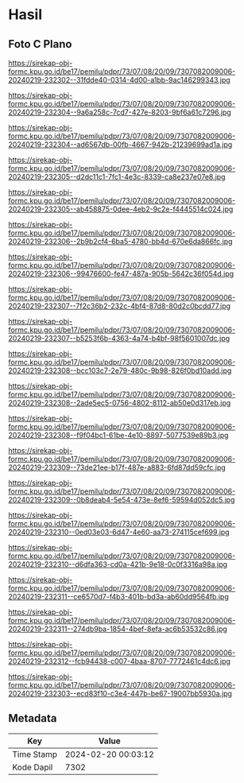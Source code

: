 # Hasil

## Foto C Plano

https://sirekap-obj-formc.kpu.go.id/be17/pemilu/pdpr/73/07/08/20/09/7307082009006-20240219-232302--31fdde40-0314-4d00-a1bb-9ac146299343.jpg

https://sirekap-obj-formc.kpu.go.id/be17/pemilu/pdpr/73/07/08/20/09/7307082009006-20240219-232304--9a6a258c-7cd7-427e-8203-9bf6a61c7296.jpg

https://sirekap-obj-formc.kpu.go.id/be17/pemilu/pdpr/73/07/08/20/09/7307082009006-20240219-232304--ad6567db-00fb-4667-942b-21239699ad1a.jpg

https://sirekap-obj-formc.kpu.go.id/be17/pemilu/pdpr/73/07/08/20/09/7307082009006-20240219-232305--d2dc11c1-7fc1-4e3c-8339-ca8e237e07e8.jpg

https://sirekap-obj-formc.kpu.go.id/be17/pemilu/pdpr/73/07/08/20/09/7307082009006-20240219-232305--ab458875-0dee-4eb2-9c2e-f4445514c024.jpg

https://sirekap-obj-formc.kpu.go.id/be17/pemilu/pdpr/73/07/08/20/09/7307082009006-20240219-232306--2b9b2cf4-6ba5-4780-bb4d-670e6da866fc.jpg

https://sirekap-obj-formc.kpu.go.id/be17/pemilu/pdpr/73/07/08/20/09/7307082009006-20240219-232306--99476600-fe47-487a-905b-5642c36f054d.jpg

https://sirekap-obj-formc.kpu.go.id/be17/pemilu/pdpr/73/07/08/20/09/7307082009006-20240219-232307--7f2c36b2-232c-4bf4-87d8-80d2c0bcdd77.jpg

https://sirekap-obj-formc.kpu.go.id/be17/pemilu/pdpr/73/07/08/20/09/7307082009006-20240219-232307--b5253f6b-4363-4a74-b4bf-98f5601007dc.jpg

https://sirekap-obj-formc.kpu.go.id/be17/pemilu/pdpr/73/07/08/20/09/7307082009006-20240219-232308--bcc103c7-2e79-480c-9b98-826f0bd10add.jpg

https://sirekap-obj-formc.kpu.go.id/be17/pemilu/pdpr/73/07/08/20/09/7307082009006-20240219-232308--2ade5ec5-0756-4802-8112-ab50e0d317eb.jpg

https://sirekap-obj-formc.kpu.go.id/be17/pemilu/pdpr/73/07/08/20/09/7307082009006-20240219-232308--f9f04bc1-61be-4e10-8897-5077539e89b3.jpg

https://sirekap-obj-formc.kpu.go.id/be17/pemilu/pdpr/73/07/08/20/09/7307082009006-20240219-232309--73de21ee-b17f-487e-a883-6fd87dd59cfc.jpg

https://sirekap-obj-formc.kpu.go.id/be17/pemilu/pdpr/73/07/08/20/09/7307082009006-20240219-232309--0b8deab4-5e54-473e-8ef6-59594d052dc5.jpg

https://sirekap-obj-formc.kpu.go.id/be17/pemilu/pdpr/73/07/08/20/09/7307082009006-20240219-232310--0ed03e03-6d47-4e60-aa73-274115cef699.jpg

https://sirekap-obj-formc.kpu.go.id/be17/pemilu/pdpr/73/07/08/20/09/7307082009006-20240219-232310--d6dfa363-cd0a-421b-9e18-0c0f3316a98a.jpg

https://sirekap-obj-formc.kpu.go.id/be17/pemilu/pdpr/73/07/08/20/09/7307082009006-20240219-232311--ce6570d7-f4b3-401b-bd3a-ab60dd9564fb.jpg

https://sirekap-obj-formc.kpu.go.id/be17/pemilu/pdpr/73/07/08/20/09/7307082009006-20240219-232311--274db9ba-1854-4bef-8efa-ac6b53532c86.jpg

https://sirekap-obj-formc.kpu.go.id/be17/pemilu/pdpr/73/07/08/20/09/7307082009006-20240219-232312--fcb94438-c007-4baa-8707-7772461c4dc6.jpg

https://sirekap-obj-formc.kpu.go.id/be17/pemilu/pdpr/73/07/08/20/09/7307082009006-20240219-232303--ecd83f10-c3e4-447b-be67-19007bb5930a.jpg


## Metadata

| Key        | Value               |
| ---------- | ------------------- |
| Time Stamp | 2024-02-20 00:03:12 |
| Kode Dapil | 7302                |



